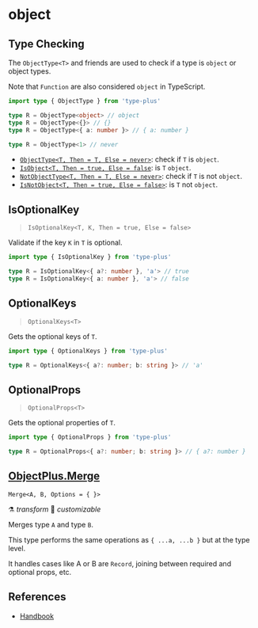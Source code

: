 # object

## Type Checking

The `ObjectType<T>` and friends are used to check if a type is `object` or object types.

Note that `Function` are also considered `object` in TypeScript.

```ts
import type { ObjectType } from 'type-plus'

type R = ObjectType<object> // object
type R = ObjectType<{}> // {}
type R = ObjectType<{ a: number }> // { a: number }

type R = ObjectType<1> // never
```

- [`ObjectType<T, Then = T, Else = never>`](object_type.ts#L16): check if `T` is `object`.
- [`IsObject<T, Then = true, Else = false`](object_type.ts#L33): is `T` `object`.
- [`NotObjectType<T, Then = T, Else = never>`](object_type.ts#L48): check if `T` is not `object`.
- [`IsNotObject<T, Then = true, Else = false>`](object_type.ts#L65): is `T` not `object`.

## IsOptionalKey

> `IsOptionalKey<T, K, Then = true, Else = false>`

Validate if the key `K` in `T` is optional.

```ts
import type { IsOptionalKey } from 'type-plus'

type R = IsOptionalKey<{ a?: number }, 'a'> // true
type R = IsOptionalKey<{ a: number }, 'a'> // false
```

## OptionalKeys

> `OptionalKeys<T>`

Gets the optional keys of `T`.

```ts
import type { OptionalKeys } from 'type-plus'

type R = OptionalKeys<{ a?: number; b: string }> // 'a'
```

## OptionalProps

> `OptionalProps<T>`

Gets the optional properties of `T`.

```ts
import type { OptionalProps } from 'type-plus'

type R = OptionalProps<{ a?: number; b: string }> // { a?: number }
```

## [ObjectPlus.Merge](./merge.ts)

`Merge<A, B, Options = { }>`

⚗️ *transform*
🔢 *customizable*

Merges type `A` and type `B`.

This type performs the same operations as `{ ...a, ...b }` but at the type level.

It handles cases like A or B are `Record`,
joining between required and optional props, etc.

## References

- [Handbook]

[handbook]: https://www.typescriptlang.org/docs/handbook/2/everyday-types.html#object-types
